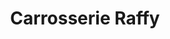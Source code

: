 ---
title: "Carrosserie Raffy"
url: /castets/carrosserie-raffy-rue-des-mousquetaires-2/
shop: réparation de voitures
---